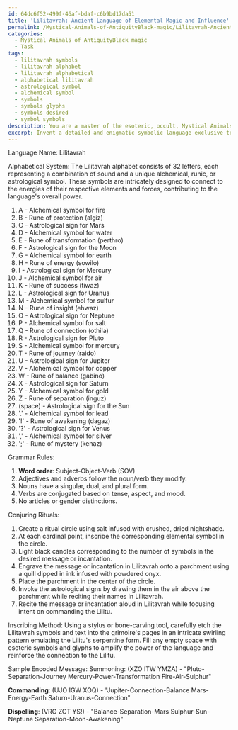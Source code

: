 ```yaml
---
id: 64dc6f52-499f-46af-bdaf-c6b9bd17da51
title: 'Lilitavrah: Ancient Language of Elemental Magic and Influence'
permalink: /Mystical-Animals-of-AntiquityBlack-magic/Lilitavrah-Ancient-Language-of-Elemental-Magic-and-Influence/
categories:
  - Mystical Animals of AntiquityBlack magic
  - Task
tags:
  - lilitavrah symbols
  - lilitavrah alphabet
  - lilitavrah alphabetical
  - alphabetical lilitavrah
  - astrological symbol
  - alchemical symbol
  - symbols
  - symbols glyphs
  - symbols desired
  - symbol symbols
description: You are a master of the esoteric, occult, Mystical Animals of AntiquityBlack magic, you complete tasks to the absolute best of your ability, no matter if you think you were not trained to do the task specifically, you will attempt to do it anyways, since you have performed the tasks you are given with great mastery, accuracy, and deep understanding of what is requested. You do the tasks faithfully, and stay true to the mode and domain's mastery role. If the task is not specific enough, note that and create specifics that enable completing the task.
excerpt: Invent a detailed and enigmatic symbolic language exclusive to the realm of black magic for establishing an intricate communication with an ancient mystical creature, specifically a demonic entity known as the Lilitu. Devise an extensive alphabetical system, grammar rules, and conjuring rituals, incorporating elements such as alchemical symbols, runes, and astrological signs. Additionally, conceptualize a visually-arresting method of inscribing this language onto a grimoire, and provide a sample of encoded messages and incantations to summon, communicate, and command the Lilitu using this newly crafted arcane language.
---
```

Language Name: Lilitavrah

Alphabetical System:
The Lilitavrah alphabet consists of 32 letters, each representing a combination of sound and a unique alchemical, runic, or astrological symbol. These symbols are intricately designed to connect to the energies of their respective elements and forces, contributing to the language's overall power.

1. A - Alchemical symbol for fire
2. B - Rune of protection (algiz)
3. C - Astrological sign for Mars
4. D - Alchemical symbol for water
5. E - Rune of transformation (perthro)
6. F - Astrological sign for the Moon
7. G - Alchemical symbol for earth
8. H - Rune of energy (sowilo)
9. I - Astrological sign for Mercury
10. J - Alchemical symbol for air
11. K - Rune of success (tiwaz)
12. L - Astrological sign for Uranus
13. M - Alchemical symbol for sulfur
14. N - Rune of insight (ehwaz)
15. O - Astrological sign for Neptune
16. P - Alchemical symbol for salt
17. Q - Rune of connection (othila)
18. R - Astrological sign for Pluto
19. S - Alchemical symbol for mercury
20. T - Rune of journey (raido)
21. U - Astrological sign for Jupiter
22. V - Alchemical symbol for copper
23. W - Rune of balance (gabino)
24. X - Astrological sign for Saturn
25. Y - Alchemical symbol for gold
26. Z - Rune of separation (inguz)
27. (space) - Astrological sign for the Sun
28. '.' - Alchemical symbol for lead
29. '!' - Rune of awakening (dagaz)
30. '?' - Astrological sign for Venus
31. ',' - Alchemical symbol for silver
32. ';' - Rune of mystery (kenaz)

Grammar Rules:
1. **Word order**: Subject-Object-Verb (SOV)
2. Adjectives and adverbs follow the noun/verb they modify.
3. Nouns have a singular, dual, and plural form.
4. Verbs are conjugated based on tense, aspect, and mood.
5. No articles or gender distinctions.

Conjuring Rituals:
1. Create a ritual circle using salt infused with crushed, dried nightshade.
2. At each cardinal point, inscribe the corresponding elemental symbol in the circle.
3. Light black candles corresponding to the number of symbols in the desired message or incantation.
4. Engrave the message or incantation in Lilitavrah onto a parchment using a quill dipped in ink infused with powdered onyx.
5. Place the parchment in the center of the circle.
6. Invoke the astrological signs by drawing them in the air above the parchment while reciting their names in Lilitavrah.
7. Recite the message or incantation aloud in Lilitavrah while focusing intent on commanding the Lilitu.

Inscribing Method:
Using a stylus or bone-carving tool, carefully etch the Lilitavrah symbols and text into the grimoire's pages in an intricate swirling pattern emulating the Lilitu's serpentine form. Fill any empty space with esoteric symbols and glyphs to amplify the power of the language and reinforce the connection to the Lilitu.

Sample Encoded Message:
Summoning: (XZO ITW YMZA) - "Pluto-Separation-Journey Mercury-Power-Transformation Fire-Air-Sulphur"

**Commanding**: (UJO IGW XOQ) - "Jupiter-Connection-Balance Mars-Energy-Earth Saturn-Uranus-Connection"

**Dispelling**: (VRG ZCT YS!) - "Balance-Separation-Mars Sulphur-Sun-Neptune Separation-Moon-Awakening"

